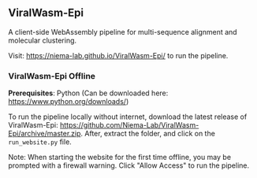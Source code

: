 ## ViralWasm-Epi 

A client-side WebAssembly pipeline for multi-sequence alignment and molecular clustering.

Visit: https://niema-lab.github.io/ViralWasm-Epi/ to run the pipeline.

### ViralWasm-Epi Offline
**Prerequisites**: Python (Can be downloaded here: https://www.python.org/downloads/)

To run the pipeline locally without internet, download the latest release of ViralWasm-Epi: https://github.com/Niema-Lab/ViralWasm-Epi/archive/master.zip. After, extract the folder, and click on the `run_website.py` file. 

Note: When starting the website for the first time offline, you may be prompted with a firewall warning. Click "Allow Access" to run the pipeline.
